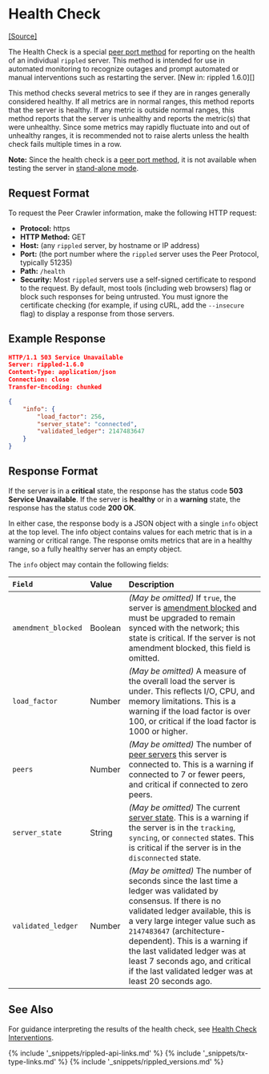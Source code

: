 # Health Check
[[Source]](https://github.com/ripple/rippled/blob/de0c52738785de8bf837f9124da65c7905e7bb5a/src/ripple/overlay/impl/OverlayImpl.cpp#L1084-L1168 "Source")

The Health Check is a special [peer port method](peer-port-methods.html) for reporting on the health of an individual `rippled` server. This method is intended for use in automated monitoring to recognize outages and prompt automated or manual interventions such as restarting the server. [New in: rippled 1.6.0][]

This method checks several metrics to see if they are in ranges generally considered healthy. If all metrics are in normal ranges, this method reports that the server is healthy. If any metric is outside normal ranges, this method reports that the server is unhealthy and reports the metric(s) that were unhealthy. Since some metrics may rapidly fluctuate into and out of unhealthy ranges, it is recommended not to raise alerts unless the health check fails multiple times in a row.

**Note:** Since the health check is a [peer port method](peer-port-methods.html), it is not available when testing the server in [stand-alone mode](rippled-server-modes.html#reasons-to-run-a-rippled-server-in-stand-alone-mode).


## Request Format

To request the Peer Crawler information, make the following HTTP request:

- **Protocol:** https
- **HTTP Method:** GET
- **Host:** (any `rippled` server, by hostname or IP address)
- **Port:** (the port number where the `rippled` server uses the Peer Protocol, typically 51235)
- **Path:** `/health`
- **Security:** Most `rippled` servers use a self-signed certificate to respond to the request. By default, most tools (including web browsers) flag or block such responses for being untrusted. You must ignore the certificate checking (for example, if using cURL, add the `--insecure` flag) to display a response from those servers.

<!-- TODO: link a tutorial for how to run rippled with a non-self-signed TLS cert -->

## Example Response

```json
HTTP/1.1 503 Service Unavailable
Server: rippled-1.6.0
Content-Type: application/json
Connection: close
Transfer-Encoding: chunked

{
    "info": {
        "load_factor": 256,
        "server_state": "connected",
        "validated_ledger": 2147483647
    }
}
```

## Response Format

If the server is in a **critical** state, the response has the status code **503 Service Unavailable**. If the server is **healthy** or in a **warning** state, the response has the status code **200 OK**.

In either case, the response body is a JSON object with a single `info` object at the top level. The info object contains values for each metric that is in a warning or critical range. The response omits metrics that are in a healthy range, so a fully healthy server has an empty object.

The `info` object may contain the following fields:

| `Field`             | Value   | Description                                  |
|:--------------------|:--------|:---------------------------------------------|
| `amendment_blocked` | Boolean | _(May be omitted)_ If `true`, the server is [amendment blocked](amendments.html#amendment-blocked) and must be upgraded to remain synced with the network; this state is critical. If the server is not amendment blocked, this field is omitted. |
| `load_factor`       | Number | _(May be omitted)_ A measure of the overall load the server is under. This reflects I/O, CPU, and memory limitations. This is a warning if the load factor is over 100, or critical if the load factor is 1000 or higher. |
| `peers`             | Number | _(May be omitted)_ The number of [peer servers](peer-protocol.html) this server is connected to. This is a warning if connected to 7 or fewer peers, and critical if connected to zero peers. |
| `server_state`      | String | _(May be omitted)_ The current [server state](rippled-server-states.html). This is a warning if the server is in the `tracking`, `syncing`, or `connected` states. This is critical if the server is in the `disconnected` state. |
| `validated_ledger`  | Number | _(May be omitted)_ The number of seconds since the last time a ledger was validated by consensus. If there is no validated ledger available, this is a very large integer value such as `2147483647` (architecture-dependent). This is a warning if the last validated ledger was at least 7 seconds ago, and critical if the last validated ledger was at least 20 seconds ago. |

## See Also

For guidance interpreting the results of the health check, see [Health Check Interventions](health-check-interventions.html).


<!--{# common link defs #}-->
{% include '_snippets/rippled-api-links.md' %}
{% include '_snippets/tx-type-links.md' %}
{% include '_snippets/rippled_versions.md' %}
